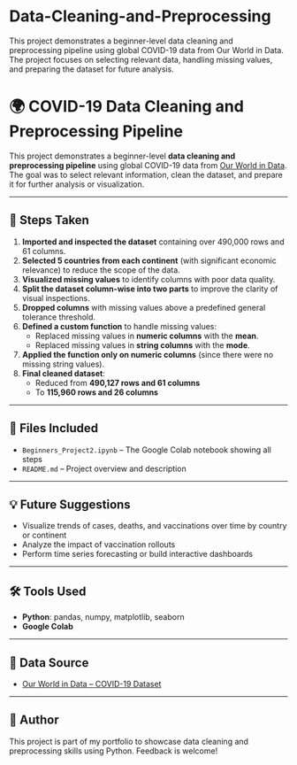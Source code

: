 # Data-Cleaning-and-Preprocessing
This project demonstrates a beginner-level data cleaning and preprocessing pipeline using global COVID-19 data from Our World in Data. The project focuses on selecting relevant data, handling missing values, and preparing the dataset for future analysis.

# 🌍 COVID-19 Data Cleaning and Preprocessing Pipeline

This project demonstrates a beginner-level **data cleaning and preprocessing pipeline** using global COVID-19 data from [Our World in Data](https://ourworldindata.org/coronavirus). The goal was to select relevant information, clean the dataset, and prepare it for further analysis or visualization.

---

## 🔧 Steps Taken

1. **Imported and inspected the dataset** containing over 490,000 rows and 61 columns.
2. **Selected 5 countries from each continent** (with significant economic relevance) to reduce the scope of the data.
3. **Visualized missing values** to identify columns with poor data quality.
4. **Split the dataset column-wise into two parts** to improve the clarity of visual inspections.
5. **Dropped columns** with missing values above a predefined general tolerance threshold.
6. **Defined a custom function** to handle missing values:
   - Replaced missing values in **numeric columns** with the **mean**.
   - Replaced missing values in **string columns** with the **mode**.
7. **Applied the function only on numeric columns** (since there were no missing string values).
8. **Final cleaned dataset**:
   - Reduced from **490,127 rows and 61 columns**  
   - To **115,960 rows and 26 columns**

---

## 📁 Files Included

- `Beginners_Project2.ipynb` – The Google Colab notebook showing all steps
- `README.md` – Project overview and description

---

## 💡 Future Suggestions

- Visualize trends of cases, deaths, and vaccinations over time by country or continent
- Analyze the impact of vaccination rollouts
- Perform time series forecasting or build interactive dashboards

---

## 🛠 Tools Used

- **Python**: pandas, numpy, matplotlib, seaborn  
- **Google Colab**

---

## 🔗 Data Source

- [Our World in Data – COVID-19 Dataset](https://ourworldindata.org/coronavirus)

---

## 🙌 Author

This project is part of my portfolio to showcase data cleaning and preprocessing skills using Python. Feedback is welcome!
